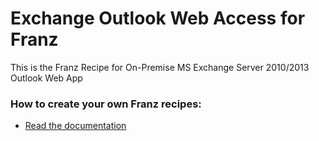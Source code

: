 # Exchange Outlook Web Access for Franz
This is the Franz Recipe for On-Premise MS Exchange Server 2010/2013 Outlook Web App

### How to create your own Franz recipes:
* [Read the documentation](https://github.com/meetfranz/plugins)
